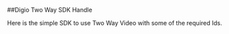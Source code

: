 ##Digio Two Way SDK Handle

Here is the simple SDK to use Two Way Video with some of the required Ids.

